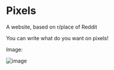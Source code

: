 # Pixels

A website, based on r/place of Reddit

You can write what do you want on pixels!

Image:

![image](https://github.com/rusherdv/pixels/assets/105472000/da38bd63-3b8b-446b-acf1-fe094c09d8ca)

